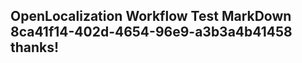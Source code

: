 <properties
ms.topic="hero-topic"
ms.test1="hero-topic"
ms.test2="test"/>

## OpenLocalization Workflow Test MarkDown 8ca41f14-402d-4654-96e9-a3b3a4b41458 thanks!
